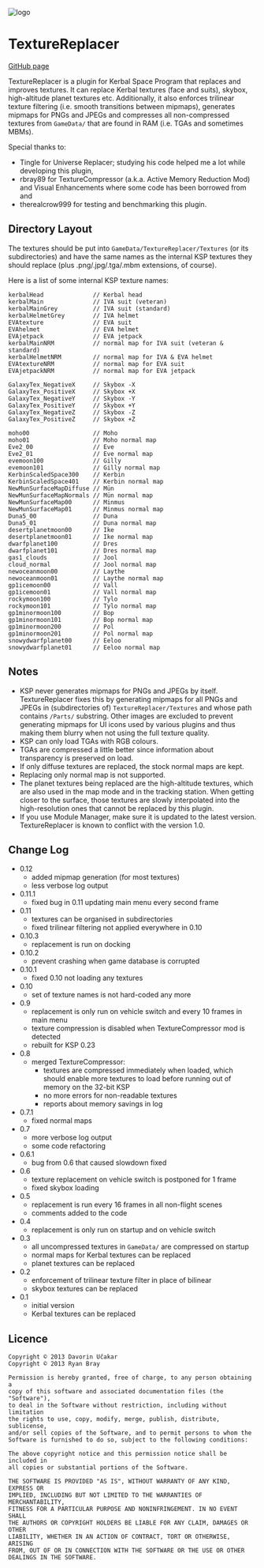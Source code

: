 ![logo](http://i.imgur.com/ZljAQdy.jpg)

TextureReplacer
===============

[GitHub page](http://github.com/ducakar/VegaTech)

TextureReplacer is a plugin for Kerbal Space Program that replaces and improves
textures. It can replace Kerbal textures (face and suits), skybox, high-altitude
planet textures etc. Additionally, it also enforces trilinear texture filtering
(i.e. smooth transitions between mipmaps), generates mipmaps for PNGs and JPEGs
and compresses all non-compressed textures from `GameData/` that are found in
RAM (i.e. TGAs and sometimes MBMs).

Special thanks to:
* Tingle for Universe Replacer; studying his code helped me a lot while
  developing this plugin,
* rbray89 for TextureCompressor (a.k.a. Active Memory Reduction Mod) and Visual
  Enhancements where some code has been borrowed from and
* therealcrow999 for testing and benchmarking this plugin.


Directory Layout
----------------
The textures should be put into `GameData/TextureReplacer/Textures` (or its
subdirectories) and have the same names as the internal KSP textures they should
replace (plus .png/.jpg/.tga/.mbm extensions, of course).

Here is a list of some internal KSP texture names:

    kerbalHead              // Kerbal head
    kerbalMain              // IVA suit (veteran)
    kerbalMainGrey          // IVA suit (standard)
    kerbalHelmetGrey        // IVA helmet
    EVAtexture              // EVA suit
    EVAhelmet               // EVA helmet
    EVAjetpack              // EVA jetpack
    kerbalMainNRM           // normal map for IVA suit (veteran & standard)
    kerbalHelmetNRM         // normal map for IVA & EVA helmet
    EVAtextureNRM           // normal map for EVA suit
    EVAjetpackNRM           // normal map for EVA jetpack

    GalaxyTex_NegativeX     // Skybox -X
    GalaxyTex_PositiveX     // Skybox +X
    GalaxyTex_NegativeY     // Skybox -Y
    GalaxyTex_PositiveY     // Skybox +Y
    GalaxyTex_NegativeZ     // Skybox -Z
    GalaxyTex_PositiveZ     // Skybox +Z

    moho00                  // Moho
    moho01                  // Moho normal map
    Eve2_00                 // Eve
    Eve2_01                 // Eve normal map
    evemoon100              // Gilly
    evemoon101              // Gilly normal map
    KerbinScaledSpace300    // Kerbin
    KerbinScaledSpace401    // Kerbin normal map
    NewMunSurfaceMapDiffuse // Mün
    NewMunSurfaceMapNormals // Mün normal map
    NewMunSurfaceMap00      // Minmus
    NewMunSurfaceMap01      // Minmus normal map
    Duna5_00                // Duna
    Duna5_01                // Duna normal map
    desertplanetmoon00      // Ike
    desertplanetmoon01      // Ike normal map
    dwarfplanet100          // Dres
    dwarfplanet101          // Dres normal map
    gas1_clouds             // Jool
    cloud_normal            // Jool normal map
    newoceanmoon00          // Laythe
    newoceanmoon01          // Laythe normal map
    gp1icemoon00            // Vall
    gp1icemoon01            // Vall normal map
    rockymoon100            // Tylo
    rockymoon101            // Tylo normal map
    gp1minormoon100         // Bop
    gp1minormoon101         // Bop normal map
    gp1minormoon200         // Pol
    gp1minormoon201         // Pol normal map
    snowydwarfplanet00      // Eeloo
    snowydwarfplanet01      // Eeloo normal map


Notes
-----
* KSP never generates mipmaps for PNGs and JPEGs by itself. TextureReplacer
  fixes this by generating mipmaps for all PNGs and JPEGs in (subdirectories of)
  `TextureReplacer/Textures` and whose path contains `/Parts/` substring. Other
  images are excluded to prevent generating mipmaps for UI icons used by various
  plugins and thus making them blurry when not using the full texture quality.
* KSP can only load TGAs with RGB colours.
* TGAs are compressed a little better since information about transparency is
  preserved on load.
* If only diffuse textures are replaced, the stock normal maps are kept.
* Replacing only normal map is not supported.
* The planet textures being replaced are the high-altitude textures, which are
  also used in the map mode and in the tracking station. When getting closer to
  the surface, those textures are slowly interpolated into the high-resolution
  ones that cannot be replaced by this plugin.
* If you use Module Manager, make sure it is updated to the latest version.
  TextureReplacer is known to conflict with the version 1.0.


Change Log
----------
* 0.12
    - added mipmap generation (for most textures)
    - less verbose log output
* 0.11.1
    - fixed bug in 0.11 updating main menu every second frame
* 0.11
    - textures can be organised in subdirectories
    - fixed trilinear filtering not applied everywhere in 0.10
* 0.10.3
    - replacement is run on docking
* 0.10.2
    - prevent crashing when game database is corrupted
* 0.10.1
    - fixed 0.10 not loading any textures
* 0.10
    - set of texture names is not hard-coded any more
* 0.9
    - replacement is only run on vehicle switch and every 10 frames in main menu
    - texture compression is disabled when TextureCompressor mod is detected
    - rebuilt for KSP 0.23
* 0.8
    - merged TextureCompressor:
        + textures are compressed immediately when loaded, which should enable
          more textures to load before running out of memory on the 32-bit KSP
        + no more errors for non-readable textures
        + reports about memory savings in log
* 0.7.1
    - fixed normal maps
* 0.7
    - more verbose log output
    - some code refactoring
* 0.6.1
    - bug from 0.6 that caused slowdown fixed
* 0.6
    - texture replacement on vehicle switch is postponed for 1 frame
    - fixed skybox loading
* 0.5
    - replacement is run every 16 frames in all non-flight scenes
    - comments added to the code
* 0.4
    - replacement is only run on startup and on vehicle switch
* 0.3
    - all uncompressed textures in `GameData/` are compressed on startup
    - normal maps for Kerbal textures can be replaced
    - planet textures can be replaced
* 0.2
    - enforcement of trilinear texture filter in place of bilinear
    - skybox textures can be replaced
* 0.1
    - initial version
    - Kerbal textures can be replaced


Licence
-------
    Copyright © 2013 Davorin Učakar
    Copyright © 2013 Ryan Bray

    Permission is hereby granted, free of charge, to any person obtaining a
    copy of this software and associated documentation files (the "Software"),
    to deal in the Software without restriction, including without limitation
    the rights to use, copy, modify, merge, publish, distribute, sublicense,
    and/or sell copies of the Software, and to permit persons to whom the
    Software is furnished to do so, subject to the following conditions:

    The above copyright notice and this permission notice shall be included in
    all copies or substantial portions of the Software.

    THE SOFTWARE IS PROVIDED "AS IS", WITHOUT WARRANTY OF ANY KIND, EXPRESS OR
    IMPLIED, INCLUDING BUT NOT LIMITED TO THE WARRANTIES OF MERCHANTABILITY,
    FITNESS FOR A PARTICULAR PURPOSE AND NONINFRINGEMENT. IN NO EVENT SHALL
    THE AUTHORS OR COPYRIGHT HOLDERS BE LIABLE FOR ANY CLAIM, DAMAGES OR OTHER
    LIABILITY, WHETHER IN AN ACTION OF CONTRACT, TORT OR OTHERWISE, ARISING
    FROM, OUT OF OR IN CONNECTION WITH THE SOFTWARE OR THE USE OR OTHER
    DEALINGS IN THE SOFTWARE.
